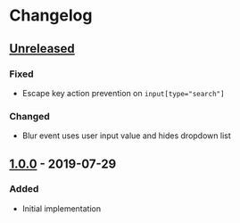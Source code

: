 # Changelog

## [Unreleased][]

### Fixed

- Escape key action prevention on `input[type="search"]`

### Changed

- Blur event uses user input value and hides dropdown list

## [1.0.0][] - 2019-07-29

### Added

- Initial implementation


[Unreleased]: https://github.com/niksy/x-autosuggest/compare/v1.0.0...HEAD
[1.0.0]: https://github.com/niksy/x-autosuggest/tree/v1.0.0
